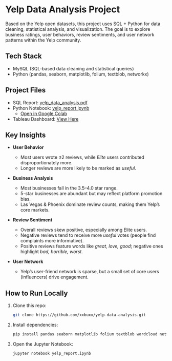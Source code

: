 # Yelp Data Analysis Project

Based on the Yelp open datasets, this project uses SQL + Python for data cleaning, statistical analysis, and visualization.
The goal is to explore business ratings, user behaviors, review sentiments, and user network patterns within the Yelp community.

## Tech Stack

- MySQL (SQL-based data cleaning and statistical queries)
- Python (pandas, seaborn, matplotlib, folium, textblob, networkx)

## Project Files

- SQL Report: [yelp_data_analysis.pdf](./yelp_data_analysis.pdf)
- Python Notebook: [yelp_report.ipynb](./yelp_report.ipynb)
  - [Open in Google Colab](https://colab.research.google.com/github/xxbuxx/yelp-data-analysis/blob/main/yelp_report.ipynb)
- Tableau Dashboard: [View Here](https://public.tableau.com/views/Yelp_business_analysis/Dashboard1?:language=zh-CN&:sid=&:redirect=auth&publish=yes&showOnboarding=true&:display_count=n&:origin=viz_share_link)
  
## Key Insights
- **User Behavior**
  - Most users wrote ≤2 reviews, while *Elite* users contributed disproportionately more.  
  - Longer reviews are more likely to be marked as *useful*.  

- **Business Analysis**
  - Most businesses fall in the 3.5–4.0 star range.  
  - 5-star businesses are abundant but may reflect platform promotion bias.  
  - Las Vegas & Phoenix dominate review counts, making them Yelp’s core markets.  

- **Review Sentiment**
  - Overall reviews skew positive, especially among Elite users.  
  - Negative reviews tend to receive more *useful* votes (people find complaints more informative).  
  - Positive reviews feature words like *great, love, good*; negative ones highlight *bad, horrible, worst*.  

- **User Network**
  - Yelp’s user-friend network is sparse, but a small set of core users (influencers) drive engagement.  

## How to Run Locally
1. Clone this repo:
   ```bash
   git clone https://github.com/xxbuxx/yelp-data-analysis.git
2. Install dependencies:
   ```bash
   pip install pandas seaborn matplotlib folium textblob wordcloud networkx python-louvain
3. Open the Jupyter Notebook:
   ```bash
   jupyter notebook yelp_report.ipynb
